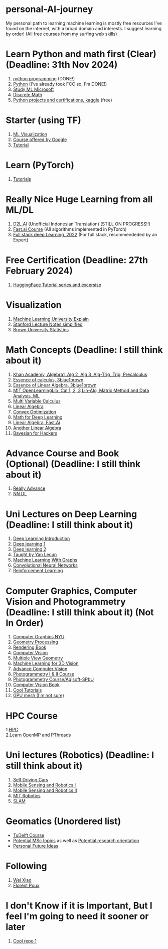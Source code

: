 # personal-AI-journey 
My personal path to learning machine learning is mostly free resources I've found on the internet, with a broad domain and interests. I suggest learning by order! (All free courses from my surfing web skills)

# Learn Python and math first (Clear) (Deadline: 31th Nov 2024) 
1. [python programming](https://freecodecamp.com) (DONE!)
2. [Python](https://www.py4e.com/)  (I've already took FCC so, I'm DONE!)
3. [Study ML Microsoft](https://techcommunity.microsoft.com/t5/ai-machine-learning-blog/the-ai-study-guide-azure-machine-learning-edition/ba-p/4063656?wt.mcid=studentamb335325)
4. [Discrete Math](https://ggc-discrete-math.github.io/index.html#_course_objectives) 
5. [Python projects and certifications, kaggle](https://www.kaggle.com/learn) (free)

# Starter (using TF) 
1. [ML Visualization](https://mlu-explain.github.io/)
2. [Course offered by Google](https://developers.google.com/machine-learning/crash-course)
3. [Tutorial](https://www.tensorflow.org/tutorials)

# Learn (PyTorch) 
1. [Tutorials](https://pytorch.org/tutorials/ )

# Really Nice Huge Learning from all ML/DL 
1. [D2L.AI](https://github.com/marshallexperiment/d2l-id) (Unofficial Indonesian Translation) (STILL ON PROGRESS!!)
2. [Fast.ai Course](https://course.fast.ai/) (All algorithms implemented in PyTorch)
3. [Full stack deep Learning, 2022](https://fullstackdeeplearning.com/course/2022/) (For full stack, recommendeded by an Expert)

# Free Certification (Deadline: 27th February 2024)
1. [HuggingFace Tutorial series and excersise](https://huggingface.co/learn/audio-course/chapter0/introduction)

# Visualization
1. [Machine Learning University Explain](https://mlu-explain.github.io/)
2. [Stanford Lecture Notes simplified](https://stanford.edu/~shervine/teaching/cs-229/)
3. [Brown University Statistics](https://seeing-theory.brown.edu/#firstPage)

# Math Concepts (Deadline: I still think about it)

1. [Khan Academy, Algebra1, Alg 2, Alg 3, Alg-Trig, Trig, Precalculus](khanacademy.org)
2. [Essence of calculus, 3blue1brown](https://www.youtube.com/playlist?list=PLZHQObOWTQDMsr9K-rj53DwVRMYO3t5Yr)
1. [Essence of Linear Algebra, 3blue1brown](https://www.youtube.com/watch?v=fNk_zzaMoSs&list=PLZHQObOWTQDPD3MizzM2xVFitgF8hE_ab)
1. [MIT OpenLearningLib, Cal 1, 2, 3,Lin-Alg, Matrix Method and Data Analysis, ML](https://ocw.mit.edu/collections/mit-open-learning-library/)
1. [Multi Variable Calculus](https://ocw.mit.edu/courses/18-02sc-multivariable-calculus-fall-2010/)
1. [Linear Algebra](https://www.cs.utexas.edu/~flame/laff/alaff/ALAFF.html)
1. [Convex Optimization](https://stanford.edu/class/ee364a/)
1. [Math for Deep Learning](https://uni-tuebingen.de/fakultaeten/mathematisch-naturwissenschaftliche-fakultaet/fachbereiche/informatik/lehrstuehle/autonomous-vision/lectures/math-for-deep-learning/)
1. [Linear Algebra, Fast.Ai](https://github.com/fastai/numerical-linear-algebra/blob/master/README.md)
1. [Another Linear Algebra](https://pabloinsente.github.io/intro-linear-algebra)
1. [Bayesian for Hackers](https://github.com/CamDavidsonPilon/Probabilistic-Programming-and-Bayesian-Methods-for-Hackers/tree/master)

# Advance Course and Book (Optional) (Deadline: I still think about it)
1. [Really Advance](https://www.deeplearningbook.org/)
2. [NN DL](http://neuralnetworksanddeeplearning.com/index.html)

# Uni Lectures on Deep Learning (Deadline: I still think about it)
1. [Deep Learning Introduction](http://introtodeeplearning.com/2022/index.html) 
2. [Deep learning 1](https://uvadlc.github.io/)
3. [Deep learning 2](https://uvadl2c.github.io/)
4. [Taught by Yan Lecun](https://cds.nyu.edu/deep-learning/)
5. [Machine Learning With Graphs](https://web.stanford.edu/class/cs224w/)
6. [Convolutional Neural Networks](http://cs231n.stanford.edu/)
7. [Reinforcement Learning](https://sites.google.com/view/berkeley-cs294-158-sp20/home)

# Computer Graphics, Computer Vision and Photogrammetry  (Deadline: I still think about it) (Not In Order)
1. [Computer Graphics NYU](https://cims.nyu.edu/gcl/teaching.html)
2. [Geometry Processing](https://github.com/teseoch/Geometric-Modeling-Fall2021)
3. [Rendering Book](https://www.pbr-book.org/)
4. [Computer Vision](http://16385.courses.cs.cmu.edu/spring2022/lectures)
5. [Multiple View Geometry](https://geometric3d.github.io/)
6. [Machine Learning for 3D Vision](https://learning3d.github.io/)
7.  [Advance Computer Vision](https://uni-tuebingen.de/fakultaeten/mathematisch-naturwissenschaftliche-fakultaet/fachbereiche/informatik/lehrstuehle/autonomous-vision/lectures/computer-vision/)
8. [Photogrammetry I & II Course](https://www.ipb.uni-bonn.de/photo12-2021/)
9. [Photogrammetry Course/Agisoft-SPbU](https://github.com/PhotogrammetryCourse/)
10. [Computer Vision Book](https://szeliski.org/Book/)
11. [Cool Tutorials](https://chahatdeep.github.io/tutorials.html#tutorials)
12.  [GPU mesh (I'm not sure)](https://ingowald.blog/pinned-pages/)


# HPC Course
1.[HPC](https://enccs.se/lessons/)
<br>
2.[Learn OpenMP and PThreads](https://hpc.llnl.gov/documentation/tutorials)

# Uni lectures (Robotics) (Deadline: I still think about it)
1. [Self Driving Cars](https://uni-tuebingen.de/fakultaeten/mathematisch-naturwissenschaftliche-fakultaet/fachbereiche/informatik/lehrstuehle/autonomous-vision/lectures/self-driving-cars/)
2. [Mobile Sensing and Robotics I](https://www.ipb.uni-bonn.de/msr1-2021/ )
3. [Mobile Sensing and Robotics II](https://www.ipb.uni-bonn.de/msr2-2021/)
4. [MIT Robotics](https://vnav.mit.edu/)
5. [SLAM](https://github.com/gaoxiang12/slambook-en)

# Geomatics (Unordered list)
- [TuDelft Course](https://3d.bk.tudelft.nl/education/#courses)
- [Potential MSc topics](https://3d.bk.tudelft.nl/education/msctopics/) as well as [Potential research orientation](https://3d.bk.tudelft.nl/education/researchtopics/)
- [Personal Future Ideas](https://github.com/stars/marshallexperiment/lists/for-il)

# Following
1. [Wei Xiao](https://3d.bk.tudelft.nl/weixiao/)
2. [Florent Poux](https://learngeodata.eu/)
# I don't Know if it is Important, But I feel I'm going to need it sooner or later
1. [Cool repo 1](https://github.com/QiujieDong/Mesh_Segmentation?tab=readme-ov-file#paper-resources)


